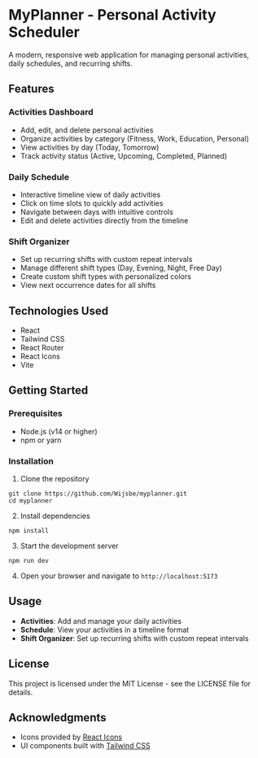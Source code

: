 # MyPlanner - Personal Activity Scheduler

A modern, responsive web application for managing personal activities, daily schedules, and recurring shifts.

## Features

### Activities Dashboard
- Add, edit, and delete personal activities
- Organize activities by category (Fitness, Work, Education, Personal)
- View activities by day (Today, Tomorrow)
- Track activity status (Active, Upcoming, Completed, Planned)

### Daily Schedule
- Interactive timeline view of daily activities
- Click on time slots to quickly add activities
- Navigate between days with intuitive controls
- Edit and delete activities directly from the timeline

### Shift Organizer
- Set up recurring shifts with custom repeat intervals
- Manage different shift types (Day, Evening, Night, Free Day)
- Create custom shift types with personalized colors
- View next occurrence dates for all shifts

## Technologies Used

- React
- Tailwind CSS
- React Router
- React Icons
- Vite

## Getting Started

### Prerequisites
- Node.js (v14 or higher)
- npm or yarn

### Installation

1. Clone the repository
```
git clone https://github.com/Wijsbe/myplanner.git
cd myplanner
```

2. Install dependencies
```
npm install
```

3. Start the development server
```
npm run dev
```

4. Open your browser and navigate to `http://localhost:5173`

## Usage

- **Activities**: Add and manage your daily activities
- **Schedule**: View your activities in a timeline format
- **Shift Organizer**: Set up recurring shifts with custom repeat intervals

## License

This project is licensed under the MIT License - see the LICENSE file for details.

## Acknowledgments

- Icons provided by [React Icons](https://react-icons.github.io/react-icons/)
- UI components built with [Tailwind CSS](https://tailwindcss.com/)
